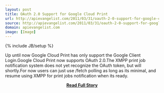 ```yaml
---
layout: post
title: OAuth 2.0 Support for Google Cloud Print
url: http://apievangelist.com/2011/03/31/oauth-2-0-support-for-google-cloud-print/
source: http://apievangelist.com/2011/03/31/oauth-2-0-support-for-google-cloud-print/
domain: apievangelist.com
image: [Image]
---
```

{% include JB/setup %}<p>Up until now Google Cloud Print has only support the Google Client Login.Google Cloud Print now supports OAuth 2.0.The XMPP print job notification system does not yet recognize the OAuth token, but will shortly.For now users can just use /fetch polling as long as its minimal, and resume using XMPP for print jobs notification when its ready.</p>
<center><p><a href="http://apievangelist.com/2011/03/31/oauth-2-0-support-for-google-cloud-print/" style='padding:25px; font-sze:18px; font-weight: bold;'>Read Full Story</a></p></center>
